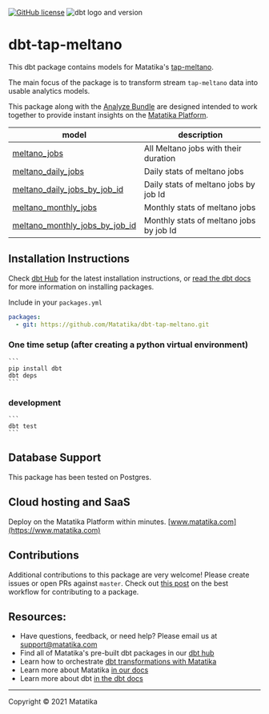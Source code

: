<a href="https://github.com/Matatika/dbt-tap-meltano"><img alt="GitHub license" src="https://img.shields.io/github/license/Matatika/dbt-tap-meltano"></a> ![dbt logo and version](https://img.shields.io/static/v1?logo=dbt&label=dbt-version&message=[%3E=0.20.x;%3C=1.0.0]&color=orange)


# dbt-tap-meltano
This dbt package contains models for Matatika's [tap-meltano](https://github.com/Matatika/tap-meltano).

The main focus of the package is to transform stream `tap-meltano` data into usable analytics models.

This package along with the [Analyze Bundle](https://github.com/Matatika/analyze-meltano) are designed intended to work together to provide instant insights on the [Matatika Platform](https://www.matatika.com).

| **model**              | **description** |
| ---------------------- | ------------------------------------------------------------- |
| [meltano_jobs](models/base/meltano_jobs.sql) | All Meltano jobs with their duration |
| [meltano_daily_jobs](models/base/meltano_daily_jobs.sql) | Daily stats of meltano jobs |
| [meltano_daily_jobs_by_job_id](models/base/meltano_daily_jobs_by_job_id.sql) | Daily stats of meltano jobs by job Id|
| [meltano_monthly_jobs](models/base/meltano_monthly_jobs.sql) | Monthly stats of meltano jobs |
| [meltano_monthly_jobs_by_job_id](models/base/meltano_monthly_jobs_by_job_id.sql) | Monthly stats of meltano jobs by job Id|


## Installation Instructions
Check [dbt Hub](https://hub.getdbt.com/) for the latest installation instructions, or [read the dbt docs](https://docs.getdbt.com/docs/package-management) for more information on installing packages.

Include in your `packages.yml`
```yaml
packages:
  - git: https://github.com/Matatika/dbt-tap-meltano.git
```

### One time setup (after creating a python virtual environment)

    ```
    pip install dbt
    dbt deps
    ```

### development

    ```
    dbt test
    ```

## Database Support
This package has been tested on Postgres.

## Cloud hosting and SaaS
Deploy on the Matatika Platform within minutes. [www.matatika.com](https://www.matatika.com)

## Contributions

Additional contributions to this package are very welcome! Please create issues
or open PRs against `master`. Check out 
[this post](https://discourse.getdbt.com/t/contributing-to-a-dbt-package/657) 
on the best workflow for contributing to a package.

## Resources:
- Have questions, feedback, or need help? Please email us at support@matatika.com
- Find all of Matatika's pre-built dbt packages in our [dbt hub](https://hub.getdbt.com/Matatika/)
- Learn how to orchestrate [dbt transformations with Matatika](https://www.matatika.com/docs/getting-started/)
- Learn more about Matatika [in our docs](https://www.matatika.com/docs/introduction)
- Learn more about dbt [in the dbt docs](https://docs.getdbt.com/docs/introduction)

---

Copyright &copy; 2021 Matatika
